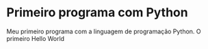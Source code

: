 # Primeiro programa com Python

Meu primeiro programa com a linguagem de programação Python. O primeiro Hello World